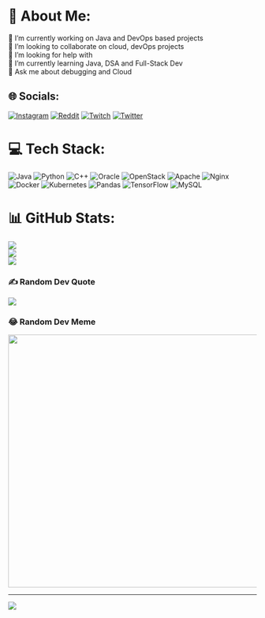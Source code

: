 # 💫 About Me:
🔭 I’m currently working on Java and DevOps based projects<br>👯 I’m looking to collaborate on cloud, devOps projects<br>🤝 I’m looking for help with<br>🌱 I’m currently learning Java, DSA and Full-Stack Dev<br>💬 Ask me about debugging and Cloud<br>


## 🌐 Socials:
[![Instagram](https://img.shields.io/badge/Instagram-%23E4405F.svg?logo=Instagram&logoColor=white)](https://instagram.com/_justlikebing_) [![Reddit](https://img.shields.io/badge/Reddit-%23FF4500.svg?logo=Reddit&logoColor=white)](https://reddit.com/user/justlikebing) [![Twitch](https://img.shields.io/badge/Twitch-%239146FF.svg?logo=Twitch&logoColor=white)](https://twitch.tv/justlikebing) [![Twitter](https://img.shields.io/badge/Twitter-%231DA1F2.svg?logo=Twitter&logoColor=white)](https://twitter.com/justlikebarney) 

# 💻 Tech Stack:
![Java](https://img.shields.io/badge/java-%23ED8B00.svg?style=for-the-badge&logo=java&logoColor=white) ![Python](https://img.shields.io/badge/python-3670A0?style=for-the-badge&logo=python&logoColor=ffdd54) ![C++](https://img.shields.io/badge/c++-%2300599C.svg?style=for-the-badge&logo=c%2B%2B&logoColor=white) ![Oracle](https://img.shields.io/badge/Oracle-F80000?style=for-the-badge&logo=oracle&logoColor=white) ![OpenStack](https://img.shields.io/badge/Openstack-%23f01742.svg?style=for-the-badge&logo=openstack&logoColor=white) ![Apache](https://img.shields.io/badge/apache-%23D42029.svg?style=for-the-badge&logo=apache&logoColor=white) ![Nginx](https://img.shields.io/badge/nginx-%23009639.svg?style=for-the-badge&logo=nginx&logoColor=white) ![Docker](https://img.shields.io/badge/docker-%230db7ed.svg?style=for-the-badge&logo=docker&logoColor=white) ![Kubernetes](https://img.shields.io/badge/kubernetes-%23326ce5.svg?style=for-the-badge&logo=kubernetes&logoColor=white) ![Pandas](https://img.shields.io/badge/pandas-%23150458.svg?style=for-the-badge&logo=pandas&logoColor=white) ![TensorFlow](https://img.shields.io/badge/TensorFlow-%23FF6F00.svg?style=for-the-badge&logo=TensorFlow&logoColor=white) ![MySQL](https://img.shields.io/badge/mysql-%2300f.svg?style=for-the-badge&logo=mysql&logoColor=white)
# 📊 GitHub Stats:
![](https://github-readme-stats.vercel.app/api?username=justlikebing&theme=dark&hide_border=false&include_all_commits=false&count_private=false)<br/>
![](https://github-readme-streak-stats.herokuapp.com/?user=justlikebing&theme=dark&hide_border=false)<br/>
![](https://github-readme-stats.vercel.app/api/top-langs/?username=justlikebing&theme=dark&hide_border=false&include_all_commits=false&count_private=false&layout=compact)

### ✍️ Random Dev Quote
![](https://quotes-github-readme.vercel.app/api?type=horizontal&theme=dark)

### 😂 Random Dev Meme
<img src="https://random-memer.herokuapp.com/" width="512px"/>

---
[![](https://visitcount.itsvg.in/api?id=justlikebing&icon=0&color=0)](https://visitcount.itsvg.in)

<!-- Proudly created with GPRM ( https://gprm.itsvg.in ) -->
